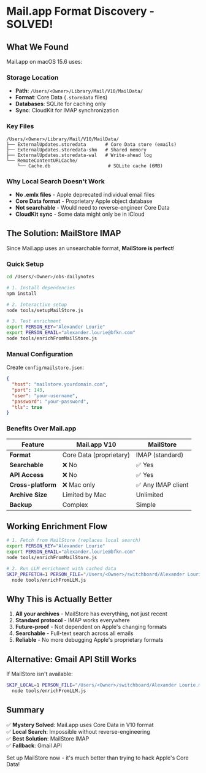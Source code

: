 # Mail.app Format Discovery - SOLVED!

## What We Found

Mail.app on macOS 15.6 uses:

### Storage Location
- **Path**: `/Users/<Owner>/Library/Mail/V10/MailData/`
- **Format**: Core Data (`.storedata` files)
- **Databases**: SQLite for caching only
- **Sync**: CloudKit for IMAP synchronization

### Key Files
```
/Users/<Owner>/Library/Mail/V10/MailData/
├── ExternalUpdates.storedata       # Core Data store (emails)
├── ExternalUpdates.storedata-shm   # Shared memory
├── ExternalUpdates.storedata-wal   # Write-ahead log
└── RemoteContentURLCache/
    └── Cache.db                     # SQLite cache (6MB)
```

### Why Local Search Doesn't Work
- **No .emlx files** - Apple deprecated individual email files
- **Core Data format** - Proprietary Apple object database
- **Not searchable** - Would need to reverse-engineer Core Data
- **CloudKit sync** - Some data might only be in iCloud

## The Solution: MailStore IMAP

Since Mail.app uses an unsearchable format, **MailStore is perfect**!

### Quick Setup

```bash
cd /Users/<Owner>/obs-dailynotes

# 1. Install dependencies
npm install

# 2. Interactive setup
node tools/setupMailStore.js

# 3. Test enrichment
export PERSON_KEY="Alexander Lourie"
export PERSON_EMAIL="alexander.lourie@bfkn.com"
node tools/enrichFromMailStore.js
```

### Manual Configuration

Create `config/mailstore.json`:

```json
{
  "host": "mailstore.yourdomain.com",
  "port": 143,
  "user": "your-username",
  "password": "your-password",
  "tls": true
}
```

### Benefits Over Mail.app

| Feature | Mail.app V10 | MailStore |
|---------|--------------|-----------|
| **Format** | Core Data (proprietary) | IMAP (standard) |
| **Searchable** | ❌ No | ✅ Yes |
| **API Access** | ❌ No | ✅ Yes |
| **Cross-platform** | ❌ Mac only | ✅ Any IMAP client |
| **Archive Size** | Limited by Mac | Unlimited |
| **Backup** | Complex | Simple |

## Working Enrichment Flow

```bash
# 1. Fetch from MailStore (replaces local search)
export PERSON_KEY="Alexander Lourie"
export PERSON_EMAIL="alexander.lourie@bfkn.com"
node tools/enrichFromMailStore.js

# 2. Run LLM enrichment with cached data
SKIP_PREFETCH=1 PERSON_FILE="/Users/<Owner>/switchboard/Alexander Lourie.md" \
  node tools/enrichFromLLM.js
```

## Why This is Actually Better

1. **All your archives** - MailStore has everything, not just recent
2. **Standard protocol** - IMAP works everywhere
3. **Future-proof** - Not dependent on Apple's changing formats
4. **Searchable** - Full-text search across all emails
5. **Reliable** - No more debugging Apple's proprietary formats

## Alternative: Gmail API Still Works

If MailStore isn't available:

```bash
SKIP_LOCAL=1 PERSON_FILE="/Users/<Owner>/switchboard/Alexander Lourie.md" \
  node tools/enrichFromLLM.js
```

## Summary

✅ **Mystery Solved**: Mail.app uses Core Data in V10 format  
✅ **Local Search**: Impossible without reverse-engineering  
✅ **Best Solution**: MailStore IMAP  
✅ **Fallback**: Gmail API  

Set up MailStore now - it's much better than trying to hack Apple's Core Data!
